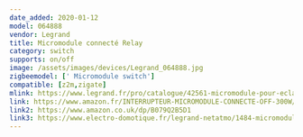 ```yaml
---
date_added: 2020-01-12
model: 064888
vendor: Legrand
title: Micromodule connecté Relay
category: switch
supports: on/off
image: /assets/images/devices/Legrand_064888.jpg
zigbeemodel: [' Micromodule switch']
compatible: [z2m,zigate]
mlink: https://www.legrand.fr/pro/catalogue/42561-micromodule-pour-eclairage-connecte/micromodule-connecte-pour-installation-with-netatmo-pour-eclairage-300w-onoff-avec-neutre
link: https://www.amazon.fr/INTERRUPTEUR-MICROMODULE-CONNECTE-OFF-300W/dp/B079Q2B5D1
link2: https://www.amazon.co.uk/dp/B079Q2B5D1
link3: https://www.electro-domotique.fr/legrand-netatmo/1484-micromodule-connecte-onoff-300w-legrand-with-netatmo-legrand-064888-3414971014817.html
---
```

